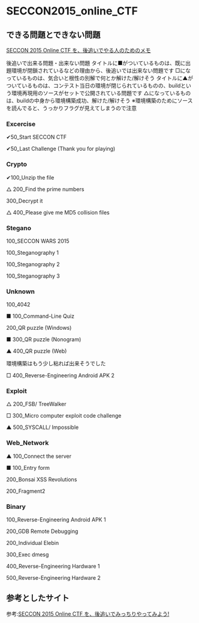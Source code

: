 # SECCON2015_online_CTF

## できる問題とできない問題

[SECCON 2015 Online CTF を、後追いでやる人のためのメモ](https://qiita.com/kusuwada/items/b838eed60e9ab6129184)


後追いで出来る問題・出来ない問題
タイトルに■がついているものは、既に出題環境が閉鎖されているなどの理由から、後追いでは出来ない問題です
□になっているものは、気合いと根性の別解で何とか解けた/解けそう
タイトルに▲がついているものは、コンテスト当日の環境が閉じられているものの、buildという環境再現用のソースがセットで公開されている問題です
△になっているものは、buildの中身から環境構築成功、解けた/解けそう
※環境構築のためにソースを読んでると、うっかりフラグが見えてしまうので注意

### Excercise

✔︎50_Start SECCON CTF

✔︎50_Last Challenge (Thank you for playing)

### Crypto

✔︎100_Unzip the file

△ 200_Find the prime numbers

300_Decrypt it

△ 400_Please give me MD5 collision files

### Stegano

100_SECCON WARS 2015

100_Steganography 1

100_Steganography 2

100_Steganography 3

### Unknown

100_4042

■ 100_Command-Line Quiz

200_QR puzzle (Windows)

■ 300_QR puzzle (Nonogram)

▲ 400_QR puzzle (Web)

環境構築はもう少し粘れば出来そうでした

□ 400_Reverse-Engineering Android APK 2

### Exploit

△ 200_FSB/ TreeWalker

□ 300_Micro computer exploit code challenge

▲ 500_SYSCALL/ Impossible

### Web_Network

▲ 100_Connect the server

■ 100_Entry form

200_Bonsai XSS Revolutions

200_Fragment2

### Binary

100_Reverse-Engineering Android APK 1

200_GDB Remote Debugging

200_Individual Elebin

300_Exec dmesg

400_Reverse-Engineering Hardware 1

500_Reverse-Engineering Hardware 2




## 参考としたサイト

参考:[SECCON 2015 Online CTF を、後追いでみっちりやってみよう!](http://kusuwada.blogspot.jp/2016/02/seccon-2015-online-ctf.html)
